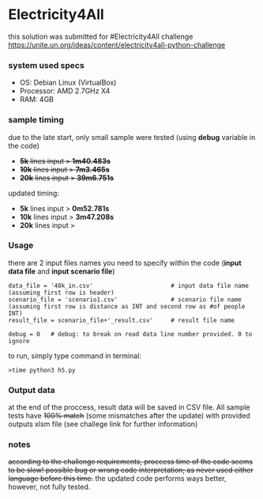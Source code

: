 # Electricity4All
this solution was submitted for #Electricity4All challenge https://unite.un.org/ideas/content/electricity4all-python-challenge

### system used specs
* OS: Debian Linux (VirtualBox)
* Processor: AMD 2.7GHz X4
* RAM: 4GB

### sample timing
due to the late start, only small sample were tested (using **debug** variable in the code)
* ~~**5k** lines input > **1m40.483s**~~
* ~~**10k** lines input > **7m3.465s**~~
* ~~**20k** lines input > **39m6.751s**~~

updated timing:
* **5k** lines input > **0m52.781s**
* **10k** lines input > **3m47.208s**
* **20k** lines input > 

### Usage
there are 2 input files names you need to specify within the code (**input data file** and **input scenario file**)
```
data_file = '40k_in.csv'                      # input data file name (assuming first row is header)
scenario_file = 'scenario1.csv'               # scenario file name (assuming first row is distance as INT and second row as #of people INT)
result_file = scenario_file+'_result.csv'     # result file name

debug = 0   # debug: to break on read data line number provided. 0 to ignore
```

to run, simply type command in terminal:
```
>time python3 h5.py
```

### Output data
at the end of the proccess, result data will be saved in CSV file. All sample tests have ~~100% match~~  (some mismatches after the update) with provided outputs xlsm file (see challege link for further information)

### notes
~~according to the challenge requirements, proccess time of the code seems to be slow! possible bug or wrong code interpretation; as never used either language before this time.~~
the updated code performs ways better, however, not fully tested.
